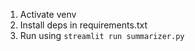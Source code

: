 1. Activate venv
2. Install deps in requirements.txt
3. Run using ``` streamlit run summarizer.py ```